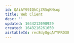 ```yaml
---
id: QAiAY99IQhCjZR5qKNsop
title: Web Client
desc: ''
updated: 1644212090929
created: 1643216261650
airtableId: rec8dyOgqAYYPRD38
---
```


